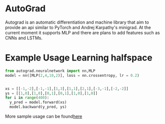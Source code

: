 # AutoGrad
Autograd is an automatic differentiation and machine library that aim to provide an api similar to PyTorch  and Andrej Karpathy's minigrad. At the current moment it supports MLP and there are plans to add features such as CNNs and LSTMs. 

# Example Usage Learning halfspace
```python
from autograd.neuralnetwork import nn,MLP
model = nn([MLP(2,4,10,2)], loss = nn.crossentropy, lr = 0.2)


xs = [[-1,-2],[-1,-1],[1,3],[1,1],[2,1],[-3,-1],[-2,-2]]
ys = [[1,0],[1,0],[0,1],[0,1],[1,0],[1,0]]
for i in range(400):
  y_pred = model.forward(xs)
  model.backward(y_pred, ys)
```

More sample usage can be found[here](tests)
